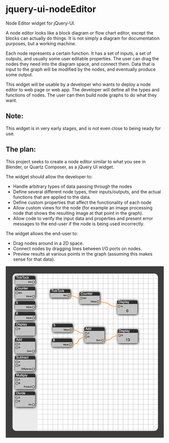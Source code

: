 jquery-ui-nodeEditor
====================

Node Editor widget for jQuery-UI.

A node editor looks like a block diagram or flow chart editor, except the blocks can actually do things.  It is not simply a diagram for documentation purposes, but a working machine.

Each node represents a certain function.  It has a set of inputs, a set of outputs, and usually some user editable properties.  The user can drag the nodes they need into the diagram space, and connect them.  Data that is input to the graph will be modified by the nodes, and eventually produce some output.

This widget will be usable by a developer who wants to deploy a node editor to web page or web app.  The developer will define all the types and functions of nodes. The user can then build node graphs to do what they want.

Note:
------------
This widget is in very early stages, and is not even close to being ready for use.

The plan:
---------
This project seeks to create a node editor similar to what you see in Blender, or Quartz Composer, as a jQuery UI widget.

The widget should allow the developer to:
  * Handle arbitrary types of data passing through the nodes
  * Define several different node types, their inputs/outputs, and the actual functions that are applied to the data.
  * Define custom properties that affect the functionality of each node
  * Allow custom views for the node (for example an image processing node that shows the resulting image at that point in the graph).
  * Allow code to verify the input data and properties and present error messages to the end-user if the node is being used incorrectly.

The widget allows the end-user to:
  * Drag nodes around in a 2D space.
  * Connect nodes by dragging lines between I/O ports on nodes.
  * Preview results at various points in the graph (assuming this makes sense for that data).


![Screenshot of editor demo](jquery-ui-node-editor.png)